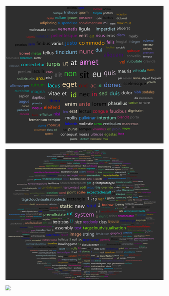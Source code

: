![](readme-resources/LoremIpsumFrequencies.png)

![](readme-resources/SourceCodeTermsFrequencies.png)

![](readme-resources/VisualiseLoremIpsum.png)